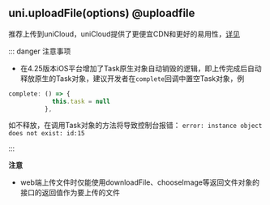 ## uni.uploadFile(options) @uploadfile

<!-- UTSAPIJSON.uploadFile.description -->

<!-- UTSAPIJSON.uploadFile.compatibility -->

推荐上传到uniCloud，uniCloud提供了更便宜CDN和更好的易用性，[详见](https://doc.dcloud.net.cn/uniCloud/ext-storage/intro.html)

<!-- UTSAPIJSON.uploadFile.param -->

<!-- UTSAPIJSON.uploadFile.returnValue -->

::: danger 注意事项
- 在4.25版本iOS平台增加了Task原生对象自动销毁的逻辑，即上传完成后自动释放原生的Task对象，建议开发者在`complete`回调中置空Task对象，例

```typescript
complete: () => {
            this.task = null
          },
```

如不释放，在调用Task对象的方法将导致控制台报错：
`error: instance object does not exist: id:15`

:::


<!-- UTSAPIJSON.uploadFile.example -->

<!-- UTSAPIJSON.uploadFile.tutorial -->

<!-- UTSAPIJSON.general_type.name -->

<!-- UTSAPIJSON.general_type.param -->

**注意**

- web端上传文件时仅能使用downloadFile、chooseImage等返回文件对象的接口的返回值作为要上传的文件

